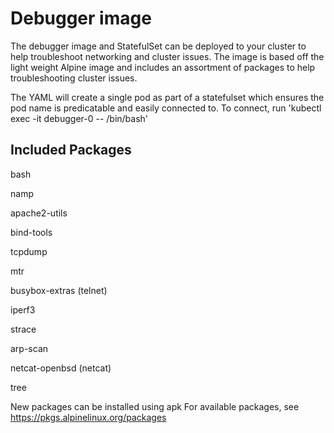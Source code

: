 # Debugger image

The debugger image and StatefulSet can be deployed to your cluster to help troubleshoot networking and cluster issues.
The image is based off the light weight Alpine image and includes an assortment of packages to help troubleshooting cluster issues.

The YAML will create a single pod as part of a statefulset which ensures the pod name is predicatable and easily connected to.
To connect, run 'kubectl exec -it debugger-0 -- /bin/bash'

## Included Packages

bash

namp

apache2-utils

bind-tools

tcpdump

mtr

busybox-extras (telnet)

iperf3

strace

arp-scan

netcat-openbsd (netcat)

tree

New packages can be installed using apk
For available packages, see https://pkgs.alpinelinux.org/packages
